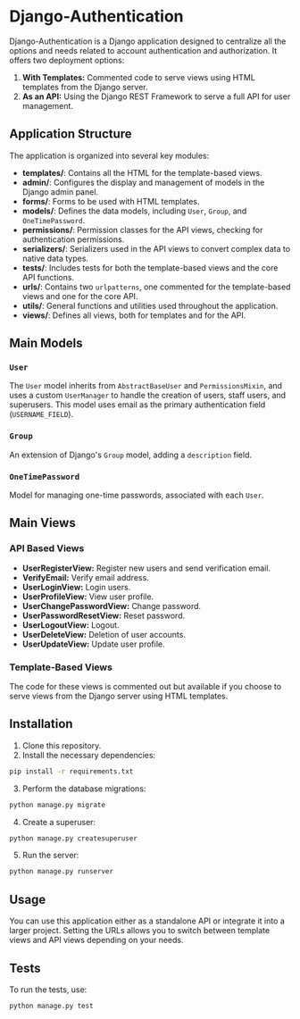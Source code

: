 # Django-Authentication

Django-Authentication is a Django application designed to centralize all the options and needs related to account authentication and authorization. It offers two deployment options:

1. **With Templates:** Commented code to serve views using HTML templates from the Django server.
2. **As an API:** Using the Django REST Framework to serve a full API for user management.

## Application Structure

The application is organized into several key modules:

- **templates/**: Contains all the HTML for the template-based views.
- **admin/**: Configures the display and management of models in the Django admin panel.
- **forms/**: Forms to be used with HTML templates.
- **models/**: Defines the data models, including `User`, `Group`, and `OneTimePassword`.
- **permissions/**: Permission classes for the API views, checking for authentication permissions.
- **serializers/**: Serializers used in the API views to convert complex data to native data types.
- **tests/**: Includes tests for both the template-based views and the core API functions.
- **urls/**: Contains two `urlpatterns`, one commented for the template-based views and one for the core API.
- **utils/**: General functions and utilities used throughout the application.
- **views/**: Defines all views, both for templates and for the API.

## Main Models

### `User`
The `User` model inherits from `AbstractBaseUser` and `PermissionsMixin`, and uses a custom `UserManager` to handle the creation of users, staff users, and superusers. This model uses email as the primary authentication field (`USERNAME_FIELD`).

### `Group`
An extension of Django's `Group` model, adding a `description` field.

### `OneTimePassword`
Model for managing one-time passwords, associated with each `User`.

## Main Views

### API Based Views

- **UserRegisterView:** Register new users and send verification email.
- **VerifyEmail:** Verify email address.
- **UserLoginView:** Login users.
- **UserProfileView:** View user profile.
- **UserChangePasswordView:** Change password.
- **UserPasswordResetView:** Reset password.
- **UserLogoutView:** Logout.
- **UserDeleteView:** Deletion of user accounts.
- **UserUpdateView:** Update user profile.

### Template-Based Views

The code for these views is commented out but available if you choose to serve views from the Django server using HTML templates.

## Installation

1. Clone this repository.
2. Install the necessary dependencies:
```bash
pip install -r requirements.txt
```
3. Perform the database migrations:
```bash
python manage.py migrate
```
4. Create a superuser:
```bash
python manage.py createsuperuser
```
5. Run the server:
```bash
python manage.py runserver
```

## Usage

You can use this application either as a standalone API or integrate it into a larger project. Setting the URLs allows you to switch between template views and API views depending on your needs.

## Tests

To run the tests, use:
```bash
python manage.py test
```
